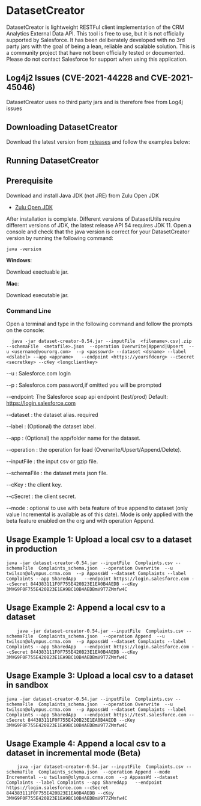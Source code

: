 

#  DatasetCreator

DatasetCreator is lightweight RESTFul client implementation of the  CRM Analytics External Data API. This tool is free to use, but it is not officially supported by Salesforce. It has been deliberately developed with no 3rd party jars with the goal of being a lean, reliable  and scalable solution. 
This is a community project that have not been officially tested or documented. Please do not contact Salesforce for support when using this application.


## Log4j2 Issues (CVE-2021-44228 and CVE-2021-45046)

DatasetCreator uses no third party jars and is  therefore free from Log4j issues   


## Downloading DatasetCreator

Download the latest version from [releases](https://github.com/forcedotcom/CRMA-Dataset-Creator/releases) and follow the examples below:

## Running DatasetCreator

## Prerequisite

Download and install Java JDK (not JRE) from Zulu Open JDK

* [Zulu Open JDK](https://www.azul.com/downloads/zulu-community/?&architecture=x86-64-bit&package=jdk)

After installation is complete. Different versions of DatasetUtils require different versions of JDK, the latest release API 54 requires JDK 11. Open a console and check that the java version is correct for your DatasetCreator version  by running the following command:


``java -version``


**Windows**: 

Download exectuable jar.

**Mac**: 

Download executable jar.
	 	 

### Command Line

Open a terminal and type in the following command and follow the prompts on the console: 

 
      java -jar dataset-creator-0.54.jar --inputFile  <filename>.csv|.zip --schemaFile  <metafile>.json  --operation Overwrite|Append|Upsert  --u <username@yourorg.com>  --p <passowrd> --dataset <dsname> --label <dslabel> --app <appname>   --endpoint <https://yoursfdcorg> --cSecret <secretkey> --cKey <longclientkey>


--u       : Salesforce.com login

--p       : Salesforce.com password,if omitted you will be prompted

--endpoint:  The Salesforce soap api endpoint (test/prod) Default: https://login.salesforce.com

--dataset : the dataset alias. required 

--label : (Optional) the dataset label.

--app   : (Optional) the app/folder name for the dataset.

--operation   : the operation for load (Overwrite/Upsert/Append/Delete).

--inputFile :  the input csv or gzip file. 

--schemaFile : the dataset meta json file.

--cKey : the client key.

--cSecret : the client secret.

--mode : optional to use with beta feature of true append to dataset (only value Incremental is available as of this date). Mode is only applied with the beta feature enabled on the org and with operation Append.



## Usage Example 1: Upload a local csv to a dataset in production

    java -jar dataset-creator-0.54.jar --inputFile  Complaints.csv --schemaFile  Complaints_schema.json  --operation Overwrite  --u twilson@olympus.crma.com  --p AppassWd --dataset Complaints --label Complaints --app SharedApp   --endpoint https://login.salesforce.com --cSecret 844383111F0F755E420B23E1EA0B4AEDB --cKey 3MVG9F0F755E420B23E1EA9BC10B4AEDBmV9T7ZMnfw4C
    
## Usage Example 2: Append a local csv to a dataset

	    java -jar dataset-creator-0.54.jar --inputFile  Complaints.csv --schemaFile  Complaints_schema.json  --operation Append  --u twilson@olympus.crma.com  --p AppassWd --dataset Complaints --label Complaints --app SharedApp   --endpoint https://login.salesforce.com --cSecret 844383111F0F755E420B23E1EA0B4AEDB --cKey 3MVG9F0F755E420B23E1EA9BC10B4AEDBmV9T7ZMnfw4C
	
## Usage Example 3: Upload a local csv to a dataset in sandbox

    java -jar dataset-creator-0.54.jar --inputFile  Complaints.csv --schemaFile  Complaints_schema.json  --operation Overwrite  --u twilson@olympus.crma.com  --p AppassWd --dataset Complaints --label Complaints --app SharedApp   --endpoint https://test.salesforce.com --cSecret 844383111F0F755E420B23E1EA0B4AEDB --cKey 3MVG9F0F755E420B23E1EA9BC10B4AEDBmV9T7ZMnfw4C
	
## Usage Example 4: Append a local csv to a dataset in incremental mode (Beta)

	    java -jar dataset-creator-0.54.jar --inputFile  Complaints.csv --schemaFile  Complaints_schema.json  --operation Append --mode Incremental --u twilson@olympus.crma.com  --p AppassWd --dataset Complaints --label Complaints --app SharedApp   --endpoint https://login.salesforce.com --cSecret 844383111F0F755E420B23E1EA0B4AEDB --cKey 3MVG9F0F755E420B23E1EA9BC10B4AEDBmV9T7ZMnfw4C

